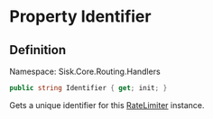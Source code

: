 # Property Identifier

## Definition
Namespace: Sisk.Core.Routing.Handlers

```csharp
public string Identifier { get; init; }
```

Gets a unique identifier for this [RateLimiter](/spec/Sisk/Core/Routing/Handlers/RateLimiter) instance.

